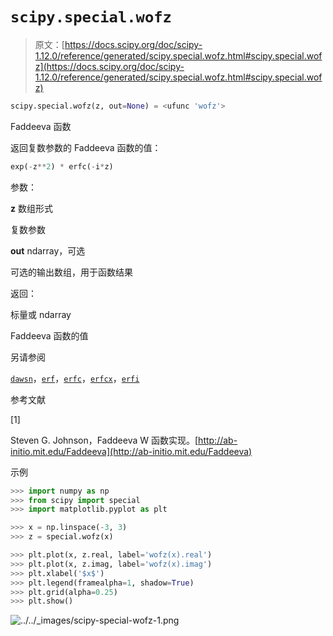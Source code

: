 # `scipy.special.wofz`

> 原文：[https://docs.scipy.org/doc/scipy-1.12.0/reference/generated/scipy.special.wofz.html#scipy.special.wofz](https://docs.scipy.org/doc/scipy-1.12.0/reference/generated/scipy.special.wofz.html#scipy.special.wofz)

```py
scipy.special.wofz(z, out=None) = <ufunc 'wofz'>
```

Faddeeva 函数

返回复数参数的 Faddeeva 函数的值：

```py
exp(-z**2) * erfc(-i*z) 
```

参数：

**z** 数组形式

复数参数

**out** ndarray，可选

可选的输出数组，用于函数结果

返回：

标量或 ndarray

Faddeeva 函数的值

另请参阅

[`dawsn`](scipy.special.dawsn.html#scipy.special.dawsn "scipy.special.dawsn")，[`erf`](scipy.special.erf.html#scipy.special.erf "scipy.special.erf")，[`erfc`](scipy.special.erfc.html#scipy.special.erfc "scipy.special.erfc")，[`erfcx`](scipy.special.erfcx.html#scipy.special.erfcx "scipy.special.erfcx")，[`erfi`](scipy.special.erfi.html#scipy.special.erfi "scipy.special.erfi")

参考文献

[1]

Steven G. Johnson，Faddeeva W 函数实现。[http://ab-initio.mit.edu/Faddeeva](http://ab-initio.mit.edu/Faddeeva)

示例

```py
>>> import numpy as np
>>> from scipy import special
>>> import matplotlib.pyplot as plt 
```

```py
>>> x = np.linspace(-3, 3)
>>> z = special.wofz(x) 
```

```py
>>> plt.plot(x, z.real, label='wofz(x).real')
>>> plt.plot(x, z.imag, label='wofz(x).imag')
>>> plt.xlabel('$x$')
>>> plt.legend(framealpha=1, shadow=True)
>>> plt.grid(alpha=0.25)
>>> plt.show() 
```

![../../_images/scipy-special-wofz-1.png](../Images/5992d60593f557a87ed69e37f5b7d946.png)
